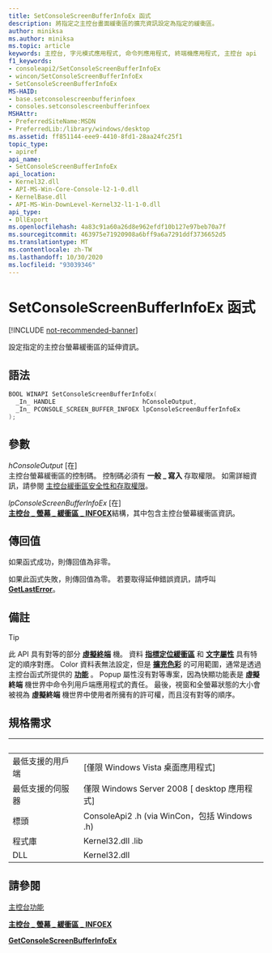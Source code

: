 ```yaml
---
title: SetConsoleScreenBufferInfoEx 函式
description: 將指定之主控台畫面緩衝區的擴充資訊設定為指定的緩衝區。
author: miniksa
ms.author: miniksa
ms.topic: article
keywords: 主控台, 字元模式應用程式, 命令列應用程式, 終端機應用程式, 主控台 api
f1_keywords:
- consoleapi2/SetConsoleScreenBufferInfoEx
- wincon/SetConsoleScreenBufferInfoEx
- SetConsoleScreenBufferInfoEx
MS-HAID:
- base.setconsolescreenbufferinfoex
- consoles.setconsolescreenbufferinfoex
MSHAttr:
- PreferredSiteName:MSDN
- PreferredLib:/library/windows/desktop
ms.assetid: ff851144-eee9-4410-8fd1-28aa24fc25f1
topic_type:
- apiref
api_name:
- SetConsoleScreenBufferInfoEx
api_location:
- Kernel32.dll
- API-MS-Win-Core-Console-l2-1-0.dll
- KernelBase.dll
- API-MS-Win-DownLevel-Kernel32-l1-1-0.dll
api_type:
- DllExport
ms.openlocfilehash: 4a83c91a60a26d8e962efdf10b127e97beb70a7f
ms.sourcegitcommit: 463975e71920908a6bff9a6a7291ddf3736652d5
ms.translationtype: MT
ms.contentlocale: zh-TW
ms.lasthandoff: 10/30/2020
ms.locfileid: "93039346"
---
```

# <a name="setconsolescreenbufferinfoex-function"></a>SetConsoleScreenBufferInfoEx 函式

[!INCLUDE [not-recommended-banner](./includes/not-recommended-banner.md)]

設定指定的主控台螢幕緩衝區的延伸資訊。

## <a name="syntax"></a>語法

```C
BOOL WINAPI SetConsoleScreenBufferInfoEx(
  _In_ HANDLE                        hConsoleOutput,
  _In_ PCONSOLE_SCREEN_BUFFER_INFOEX lpConsoleScreenBufferInfoEx
);
```

## <a name="parameters"></a>參數

*hConsoleOutput* \[在\]  
主控台螢幕緩衝區的控制碼。 控制碼必須有 **一般 \_ 寫入** 存取權限。 如需詳細資訊，請參閱 [主控台緩衝區安全性和存取權限](console-buffer-security-and-access-rights.md)。

*lpConsoleScreenBufferInfoEx* \[在\]  
[**主控台 \_ 螢幕 \_ 緩衝區 \_ INFOEX**](console-screen-buffer-infoex.md)結構，其中包含主控台螢幕緩衝區資訊。

## <a name="return-value"></a>傳回值

如果函式成功，則傳回值為非零。

如果此函式失敗，則傳回值為零。 若要取得延伸錯誤資訊，請呼叫 [**GetLastError**](https://msdn.microsoft.com/library/windows/desktop/ms679360)。

## <a name="remarks"></a>備註

> [!TIP]
> 此 API 具有對等的部分 **[虛擬終端](console-virtual-terminal-sequences.md)** 機。 資料 **[指標定位緩衝區](console-virtual-terminal-sequences.md#cursor-positioning)** 和 **[文字屬性](console-virtual-terminal-sequences.md#text-formatting)** 具有特定的順序對應。 Color 資料表無法設定，但是 **[擴充色彩](console-virtual-terminal-sequences.md#extended-colors)** 的可用範圍，通常是透過主控台函式所提供的 **[功能](console-functions.md)** 。 Popup 屬性沒有對等專案，因為快顯功能表是 **虛擬終端** 機世界中命令列用戶端應用程式的責任。 最後，視窗和全螢幕狀態的大小會被視為 **虛擬終端** 機世界中使用者所擁有的許可權，而且沒有對等的順序。

## <a name="requirements"></a>規格需求

| &nbsp; | &nbsp; |
|-|-|
| 最低支援的用戶端 | \[僅限 Windows Vista 桌面應用程式\] |
| 最低支援的伺服器 | 僅限 Windows Server 2008 \[ desktop 應用程式\] |
| 標頭 | ConsoleApi2 .h (via WinCon，包括 Windows .h)  |
| 程式庫 | Kernel32.dll .lib |
| DLL | Kernel32.dll |

## <a name="see-also"></a>請參閱

[主控台功能](console-functions.md)

[**主控台 \_ 螢幕 \_ 緩衝區 \_ INFOEX**](console-screen-buffer-infoex.md)

[**GetConsoleScreenBufferInfoEx**](getconsolescreenbufferinfoex.md)

